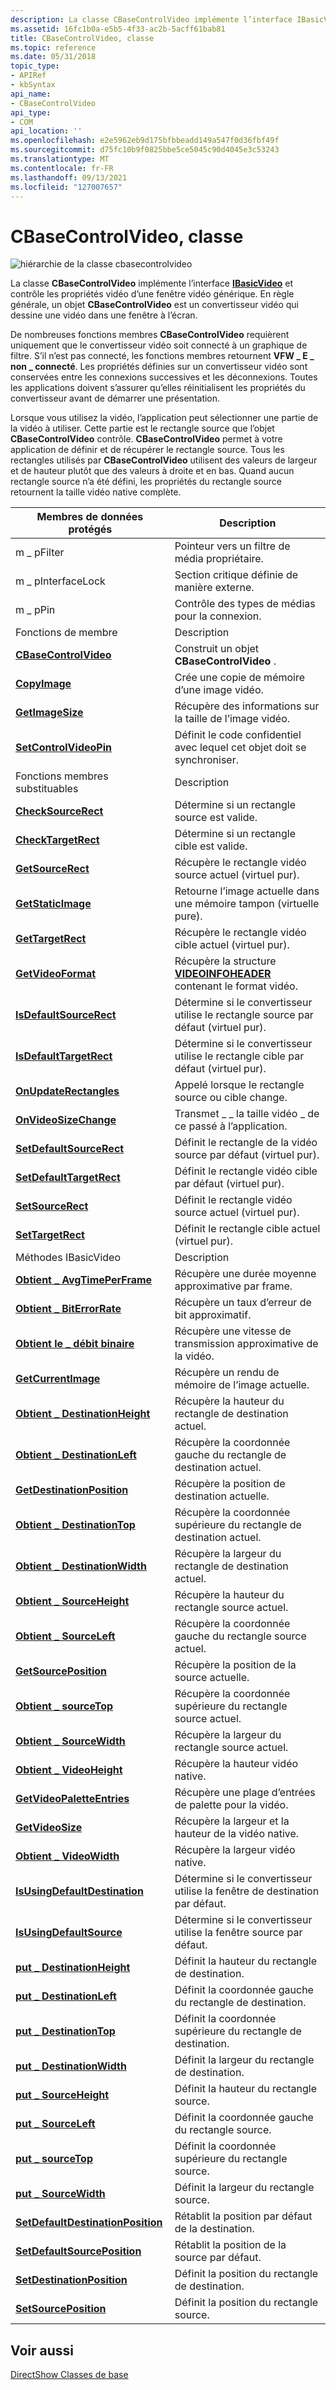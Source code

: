 ```yaml
---
description: La classe CBaseControlVideo implémente l’interface IBasicVideo et contrôle les propriétés vidéo d’une fenêtre vidéo générique. En règle générale, un objet CBaseControlVideo est un convertisseur vidéo qui dessine une vidéo dans une fenêtre à l’écran.
ms.assetid: 16fc1b0a-e5b5-4f33-ac2b-5acff61bab81
title: CBaseControlVideo, classe
ms.topic: reference
ms.date: 05/31/2018
topic_type:
- APIRef
- kbSyntax
api_name:
- CBaseControlVideo
api_type:
- COM
api_location: ''
ms.openlocfilehash: e2e5962eb9d175bfbbeadd149a547f0d36fbf49f
ms.sourcegitcommit: d75fc10b9f0825bbe5ce5045c90d4045e3c53243
ms.translationtype: MT
ms.contentlocale: fr-FR
ms.lasthandoff: 09/13/2021
ms.locfileid: "127007657"
---
```

# <a name="cbasecontrolvideo-class"></a>CBaseControlVideo, classe

![hiérarchie de la classe cbasecontrolvideo](images/wctrl02.png)

La classe **CBaseControlVideo** implémente l’interface [**IBasicVideo**](/windows/desktop/api/Control/nn-control-ibasicvideo) et contrôle les propriétés vidéo d’une fenêtre vidéo générique. En règle générale, un objet **CBaseControlVideo** est un convertisseur vidéo qui dessine une vidéo dans une fenêtre à l’écran.

De nombreuses fonctions membres **CBaseControlVideo** requièrent uniquement que le convertisseur vidéo soit connecté à un graphique de filtre. S’il n’est pas connecté, les fonctions membres retournent **VFW \_ E \_ non \_ connecté**. Les propriétés définies sur un convertisseur vidéo sont conservées entre les connexions successives et les déconnexions. Toutes les applications doivent s’assurer qu’elles réinitialisent les propriétés du convertisseur avant de démarrer une présentation.

Lorsque vous utilisez la vidéo, l’application peut sélectionner une partie de la vidéo à utiliser. Cette partie est le rectangle source que l’objet **CBaseControlVideo** contrôle. **CBaseControlVideo** permet à votre application de définir et de récupérer le rectangle source. Tous les rectangles utilisés par **CBaseControlVideo** utilisent des valeurs de largeur et de hauteur plutôt que des valeurs à droite et en bas. Quand aucun rectangle source n’a été défini, les propriétés du rectangle source retournent la taille vidéo native complète.



| Membres de données protégés                                                                   | Description                                                                                     |
|------------------------------------------------------------------------------------------|-------------------------------------------------------------------------------------------------|
| m \_ pFilter                                                                               | Pointeur vers un filtre de média propriétaire.                                                              |
| m \_ pInterfaceLock                                                                        | Section critique définie de manière externe.                                                            |
| m \_ pPin                                                                                  | Contrôle des types de médias pour la connexion.                                                      |
| Fonctions de membre                                                                         | Description                                                                                     |
| [**CBaseControlVideo**](cbasecontrolvideo-cbasecontrolvideo.md)                         | Construit un objet **CBaseControlVideo** .                                                      |
| [**CopyImage**](cbasecontrolvideo-copyimage.md)                                         | Crée une copie de mémoire d’une image vidéo.                                                         |
| [**GetImageSize**](cbasecontrolvideo-getimagesize.md)                                   | Récupère des informations sur la taille de l’image vidéo.                                                         |
| [**SetControlVideoPin**](cbasecontrolvideo-setcontrolvideopin.md)                       | Définit le code confidentiel avec lequel cet objet doit se synchroniser.                                         |
| Fonctions membres substituables                                                             | Description                                                                                     |
| [**CheckSourceRect**](cbasecontrolvideo-checksourcerect.md)                             | Détermine si un rectangle source est valide.                                                      |
| [**CheckTargetRect**](cbasecontrolvideo-checktargetrect.md)                             | Détermine si un rectangle cible est valide.                                                      |
| [**GetSourceRect**](cbasecontrolvideo-getsourcerect.md)                                 | Récupère le rectangle vidéo source actuel (virtuel pur).                                    |
| [**GetStaticImage**](cbasecontrolvideo-getstaticimage.md)                               | Retourne l’image actuelle dans une mémoire tampon (virtuelle pure).                                    |
| [**GetTargetRect**](cbasecontrolvideo-gettargetrect.md)                                 | Récupère le rectangle vidéo cible actuel (virtuel pur).                                    |
| [**GetVideoFormat**](cbasecontrolvideo-getvideoformat.md)                               | Récupère la structure [**VIDEOINFOHEADER**](/previous-versions/windows/desktop/api/amvideo/ns-amvideo-videoinfoheader) contenant le format vidéo. |
| [**IsDefaultSourceRect**](cbasecontrolvideo-isdefaultsourcerect.md)                     | Détermine si le convertisseur utilise le rectangle source par défaut (virtuel pur).                |
| [**IsDefaultTargetRect**](cbasecontrolvideo-isdefaulttargetrect.md)                     | Détermine si le convertisseur utilise le rectangle cible par défaut (virtuel pur).                |
| [**OnUpdateRectangles**](cbasecontrolvideo-onupdaterectangles.md)                       | Appelé lorsque le rectangle source ou cible change.                                             |
| [**OnVideoSizeChange**](cbasecontrolvideo-onvideosizechange.md)                         | Transmet \_ \_ la taille vidéo \_ de ce passé à l’application.                                             |
| [**SetDefaultSourceRect**](cbasecontrolvideo-setdefaultsourcerect.md)                   | Définit le rectangle de la vidéo source par défaut (virtuel pur).                                         |
| [**SetDefaultTargetRect**](cbasecontrolvideo-setdefaulttargetrect.md)                   | Définit le rectangle vidéo cible par défaut (virtuel pur).                                         |
| [**SetSourceRect**](cbasecontrolvideo-setsourcerect.md)                                 | Définit le rectangle vidéo source actuel (virtuel pur).                                         |
| [**SetTargetRect**](cbasecontrolvideo-settargetrect.md)                                 | Définit le rectangle cible actuel (virtuel pur).                                               |
| Méthodes IBasicVideo                                                                      | Description                                                                                     |
| [**Obtient \_ AvgTimePerFrame**](cbasecontrolvideo-get-avgtimeperframe.md)                    | Récupère une durée moyenne approximative par frame.                                                |
| [**Obtient \_ BitErrorRate**](cbasecontrolvideo-get-biterrorrate.md)                          | Récupère un taux d’erreur de bit approximatif.                                                        |
| [**Obtient le \_ débit binaire**](cbasecontrolvideo-get-bitrate.md)                                    | Récupère une vitesse de transmission approximative de la vidéo.                                                |
| [**GetCurrentImage**](cbasecontrolvideo-getcurrentimage.md)                             | Récupère un rendu de mémoire de l’image actuelle.                                              |
| [**Obtient \_ DestinationHeight**](cbasecontrolvideo-get-destinationheight.md)                | Récupère la hauteur du rectangle de destination actuel.                                           |
| [**Obtient \_ DestinationLeft**](cbasecontrolvideo-get-destinationleft.md)                    | Récupère la coordonnée gauche du rectangle de destination actuel.                                  |
| [**GetDestinationPosition**](cbasecontrolvideo-getdestinationposition.md)               | Récupère la position de destination actuelle.                                                     |
| [**Obtient \_ DestinationTop**](cbasecontrolvideo-get-destinationtop.md)                      | Récupère la coordonnée supérieure du rectangle de destination actuel.                                   |
| [**Obtient \_ DestinationWidth**](cbasecontrolvideo-get-destinationwidth.md)                  | Récupère la largeur du rectangle de destination actuel.                                            |
| [**Obtient \_ SourceHeight**](cbasecontrolvideo-get-sourceheight.md)                          | Récupère la hauteur du rectangle source actuel.                                                |
| [**Obtient \_ SourceLeft**](cbasecontrolvideo-get-sourceleft.md)                              | Récupère la coordonnée gauche du rectangle source actuel.                                       |
| [**GetSourcePosition**](cbasecontrolvideo-getsourceposition.md)                         | Récupère la position de la source actuelle.                                                          |
| [**Obtient \_ sourceTop**](cbasecontrolvideo-get-sourcetop.md)                                | Récupère la coordonnée supérieure du rectangle source actuel.                                        |
| [**Obtient \_ SourceWidth**](cbasecontrolvideo-get-sourcewidth.md)                            | Récupère la largeur du rectangle source actuel.                                                 |
| [**Obtient \_ VideoHeight**](cbasecontrolvideo-get-videoheight.md)                            | Récupère la hauteur vidéo native.                                                              |
| [**GetVideoPaletteEntries**](cbasecontrolvideo-getvideopaletteentries.md)               | Récupère une plage d’entrées de palette pour la vidéo.                                             |
| [**GetVideoSize**](cbasecontrolvideo-getvideosize.md)                                   | Récupère la largeur et la hauteur de la vidéo native.                                             |
| [**Obtient \_ VideoWidth**](cbasecontrolvideo-get-videowidth.md)                              | Récupère la largeur vidéo native.                                                               |
| [**IsUsingDefaultDestination**](cbasecontrolvideo-isusingdefaultdestination.md)         | Détermine si le convertisseur utilise la fenêtre de destination par défaut.                             |
| [**IsUsingDefaultSource**](cbasecontrolvideo-isusingdefaultsource.md)                   | Détermine si le convertisseur utilise la fenêtre source par défaut.                                  |
| [**put \_ DestinationHeight**](cbasecontrolvideo-put-destinationheight.md)                | Définit la hauteur du rectangle de destination.                                                        |
| [**put \_ DestinationLeft**](cbasecontrolvideo-put-destinationleft.md)                    | Définit la coordonnée gauche du rectangle de destination.                                               |
| [**put \_ DestinationTop**](cbasecontrolvideo-put-destinationtop.md)                      | Définit la coordonnée supérieure du rectangle de destination.                                                |
| [**put \_ DestinationWidth**](cbasecontrolvideo-put-destinationwidth.md)                  | Définit la largeur du rectangle de destination.                                                         |
| [**put \_ SourceHeight**](cbasecontrolvideo-put-sourceheight.md)                          | Définit la hauteur du rectangle source.                                                             |
| [**put \_ SourceLeft**](cbasecontrolvideo-put-sourceleft.md)                              | Définit la coordonnée gauche du rectangle source.                                                    |
| [**put \_ sourceTop**](cbasecontrolvideo-put-sourcetop.md)                                | Définit la coordonnée supérieure du rectangle source.                                                     |
| [**put \_ SourceWidth**](cbasecontrolvideo-put-sourcewidth.md)                            | Définit la largeur du rectangle source.                                                              |
| [**SetDefaultDestinationPosition**](cbasecontrolvideo-setdefaultdestinationposition.md) | Rétablit la position par défaut de la destination.                                                    |
| [**SetDefaultSourcePosition**](cbasecontrolvideo-setdefaultsourceposition.md)           | Rétablit la position de la source par défaut.                                                         |
| [**SetDestinationPosition**](cbasecontrolvideo-setdestinationposition.md)               | Définit la position du rectangle de destination.                                                        |
| [**SetSourcePosition**](cbasecontrolvideo-setsourceposition.md)                         | Définit la position du rectangle source.                                                             |



 

## <a name="see-also"></a>Voir aussi

<dl> <dt>

[DirectShow Classes de base](directshow-base-classes.md)
</dt> </dl>

 

 




